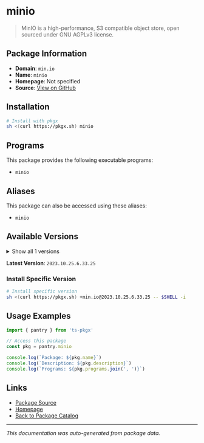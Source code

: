 # minio

> MinIO is a high-performance, S3 compatible object store, open sourced under GNU AGPLv3 license.

## Package Information

- **Domain**: `min.io`
- **Name**: `minio`
- **Homepage**: Not specified
- **Source**: [View on GitHub](https://github.com/pkgxdev/pantry/tree/main/projects/min.io/package.yml)

## Installation

```bash
# Install with pkgx
sh <(curl https://pkgx.sh) minio
```

## Programs

This package provides the following executable programs:

- `minio`

## Aliases

This package can also be accessed using these aliases:

- `minio`

## Available Versions

<details>
<summary>Show all 1 versions</summary>

- `2023.10.25.6.33.25`

</details>

**Latest Version**: `2023.10.25.6.33.25`

### Install Specific Version

```bash
# Install specific version
sh <(curl https://pkgx.sh) +min.io@2023.10.25.6.33.25 -- $SHELL -i
```

## Usage Examples

```typescript
import { pantry } from 'ts-pkgx'

// Access this package
const pkg = pantry.minio

console.log(`Package: ${pkg.name}`)
console.log(`Description: ${pkg.description}`)
console.log(`Programs: ${pkg.programs.join(', ')}`)
```

## Links

- [Package Source](https://github.com/pkgxdev/pantry/tree/main/projects/min.io/package.yml)
- [Homepage](#)
- [Back to Package Catalog](../package-catalog.md)

---

*This documentation was auto-generated from package data.*
